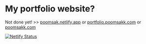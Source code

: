 # My portfolio website?

Not done yet! >> [poomsak.netlify.app](https://poomsak.netlify.app/) or [portfolio.poomsakk.com](https://portfolio.poomsakk.com/) or [poomsakk.com](https://poomsakk.com/)

[![Netlify Status](https://api.netlify.com/api/v1/badges/885a70e9-735c-4505-b030-83b1795b6899/deploy-status)](https://app.netlify.com/sites/poomsak/deploys)
